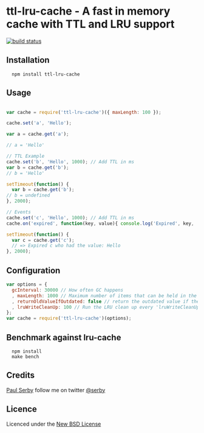 # ttl-lru-cache - A fast in memory cache with TTL and LRU support

[![build status](https://secure.travis-ci.org/valiton/ttl-lru-cache.png)](http://travis-ci.org/valiton/ttl-lru-cache)

## Installation

      npm install ttl-lru-cache

## Usage

```js

var cache = require('ttl-lru-cache')({ maxLength: 100 });

cache.set('a', 'Hello');

var a = cache.get('a');

// a = 'Hello'

// TTL Example
cache.set('b', 'Hello', 1000); // Add TTL in ms
var b = cache.get('b');
// b = 'Hello'

setTimeout(function() {
  var b = cache.get('b');
// b = undefined
}, 2000);

// Events
cache.set('c', 'Hello', 1000); // Add TTL in ms
cache.on('expired', function(key, value){ console.log('Expired', key, 'who had the value:', value); });

setTimeout(function() {
  var c = cache.get('c');
  // => Expired c who had the value: Hello
}, 2000);

```

## Configuration

```javascript
var options = {
  gcInterval: 30000 // How often GC happens
  , maxLength: 1000 // Maximum number of items that can be held in the cache by default.
  , returnOldValueIfOutdated: false // return the outdated value if the value has expired - default: return undefined
  , lruWriteCleanUp: 100 // Run the LRU clean up every 'lruWriteCleanUp' writes
};
var cache = require('ttl-lru-cache')(options);
```

## Benchmark against lru-cache

      npm install
      make bench

## Credits
[Paul Serby](https://github.com/serby/) follow me on twitter [@serby](http://twitter.com/serby)

## Licence
Licenced under the [New BSD License](http://opensource.org/licenses/bsd-license.php)

